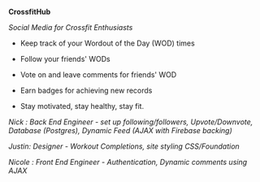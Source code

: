**CrossfitHub**

*Social Media for Crossfit Enthusiasts*

- Keep track of your Wordout of the Day (WOD) times

- Follow your friends' WODs

- Vote on and leave comments for friends' WOD

- Earn badges for achieving new records

- Stay motivated, stay healthy, stay fit.

*Nick : Back End Engineer - set up following/followers, Upvote/Downvote, Database (Postgres), Dynamic Feed (AJAX with Firebase backing)*

*Justin: Designer - Workout Completions, site styling CSS/Foundation*

*Nicole : Front End Engineer - Authentication, Dynamic comments using AJAX*
